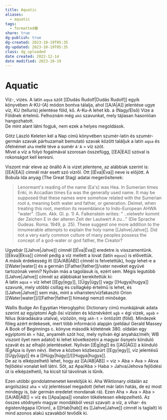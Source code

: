 ```yaml
---
title: Aquatic
aliases:
  - aquatic
tags:
  - formatted🟢
share: true
dg-publish: true
dg-created: 2023-10-19T05:35
dg-updated: 2023-10-19T05:35
class: dg_uploaded
date created: 2022-12-14
date modified: 2023-10-19
---
```


# Aquatic

Víz-, vizes. A latin `aqua` szót [[Dudás Rudolf\|Dudás Rudolf]] egyik könyvében A-KU-(A) módon bontva tálalja, ahol [[A/A\|A]] jelentése ugye víz, KU (telluris) jelentése föld, kő. A-Ku-A lehet kb. a (Nagy/Első) Vize a Földnek értelmű. Felhoznám még `akó` szavunkat, mely tájiasan hasonlóan hangozhatott.  
De mint alant látni fogjuk, nem ezek a helyes megoldások.  

Götz László Keleten kél a Nap című könyvében szumér-latin és szumér-germán szavak párhuzamait bemutató szavak között találjuk a latin `aqua` és ófelnémet `aha` mellé téve a sumér `A'A` = víz szót.  
Mivel a víz a folyó fogalmával szorosan összefügg, [[EA\|EA]] szóval is rokonságot kell keresni.  

Viszont már eleve az önálló A is vizet jelentene, az alábbiak szerint is:  
[[EA\|EA]] címnél már esett szó vízről. Ott [[Éva\|Éva]] neve is előjött. A Bobula Ida anyag (The Great Stag) adatai megerősítenek:  
> Lenormant's reading of the name \[Ea's\] was Hea. In Sumerian times Enki, in Accadian times Ea was the generally used name. It may be supposed that these names were somehow related with the Sumerian root `A`, meaning both water and father, or generation. Deimel, when treating this root, mention its resemblance to Indo-European AHWA "water". (Sum. Akk. Gl. p. 1) A. Falkenstein writes: " ..vielwehr kommt der Zeichen E in der alteren Zeit der Lautwert A zu..." (Die Sprache Gudeas. Roma. 1949, p. 25). These suggest one more addition to the innumerable attempts to explain the holy name [[Jahve\|Jahve]]. Did not a very early common culture of many peoples possess the concept of a god-water or god father, the Creator?  

Ugyebár [[Jahve\|Jahve]] címnél [[Éva\|Éva]] eredetre is visszamentünk. [[Ekva\|Ekva]] címnél pedig a víz mellett a lovat (latin `equus`) is elővettük.  
A másik érdekesség itt ([[A/AB\|AB]] címnél is felvetettük), hogy lehet-e a [[Water\|water]] és a germán [[Father\|father]]/vater neveket együvé tartozónak venni? Nyilván más a tagolásuk is, ezért sem. Mégis legutóbb [[Jahve\|Jahve]] címnél az alábbiakat kerekítettük ki:  
A latin `aqua` = víz lehet [[Egy\|egy]], [[Ügy\|ügy]] vagy [[Hugya\|hugya]] szavunk, mely utóbbi csillag és csillagkép értelmű is lehet, és [[Jahve\|Jahve]] sem más, mint a viharisten/vízfakasztó Orion [[Water\|water]]/[[Father\|father]] hímségi nemző minősége.  

Wallis Budge An Egyptian Hieroglyphic Dictionary című munkájának adata szerint az egyiptomi Agb ősi vízisten és köznévként `agb` = égi vizek, `agab` = Nílus (kiáradására utalva), vízözön, míg `akh-t` = öntözött (föld). Mindezek főleg azért érdekesek, mert több információ alapján (például Gerald Massey A Book of Beginnings c. könyve második kötetének 380. oldalán egy egyiptomi `Ah` = ház, anyaméh szót hoz, mely nyilván égi anyaház/méh; WB viszont ilyet nem adatol) ki lehet következetni a magyar ősnyelv kiinduló szavát és az elhajló jelentéseket. Nyilván [[Ég\|ég]] és [[AG\|AG]] a kiinduló (ÉgApa is ilyen név). Illetve a közben közbeszúrt [[Egy\|egy]], víz jelentésű [[Ügy\|ügy]] és a [[Húgy\|húgy]]/[[Hugya\|hugya]].  
De az is elképzelhető lehet, hogy az [[A/AB\|AB]] = víz > Aba > Ava > Akva fejlődési vonalat kell látni. Sőt, az Apa/Aba > Haba > Jahva/Jehova fejlődési út is elképzelhető, ha kicsit túl távolinak is tűnik.  

Ezen utóbbi gondolatmenetet kerekítjük ki. Aha Wiktionary oldalán az angolszász `aha` = víz jelentéssel megadott (lehet már latin hatás, de ez most mindegy is, bár germán eredetet mondanak rá). Ezen Aha > Ava > Aba > [[A/AB\|AB]] = víz és [[Apa\|apa]] vonalon tökéletesen elképzelhető. Az összes utódnyelv magyar mondákból veszi szavait: a víz, a vihar- és égisten/égapa (Orion), a ([[Hab\|hab]] és [[Jahve\|Jahve]] címnél is taglalt) ló mind azonos alakú szavakból tevődik ki.  